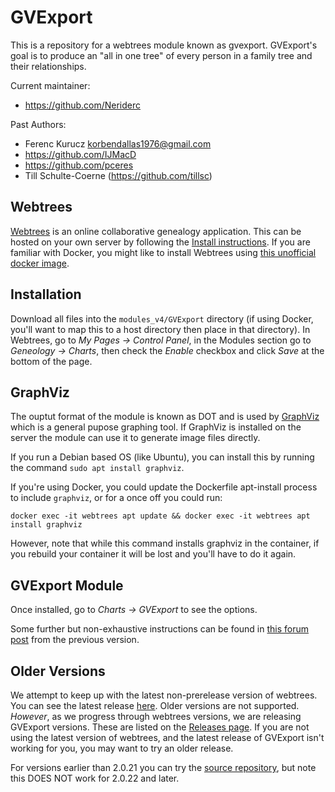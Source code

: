 GVExport
========

This is a repository for a webtrees module known as gvexport. GVExport's goal is to produce an "all in one tree" of every person in a family tree and their relationships.

Current maintainer:
 - https://github.com/Neriderc

Past Authors:

 - Ferenc Kurucz <korbendallas1976@gmail.com>
 - https://github.com/IJMacD
 - https://github.com/pceres
 - Till Schulte-Coerne (https://github.com/tillsc)



Webtrees
--------

[Webtrees](https://webtrees.net/) is an online collaborative genealogy application. This can be hosted on your own server by following the [Install instructions](https://webtrees.net/install/). If you are familiar with Docker, you might like to install Webtrees using [this unofficial docker image](https://hub.docker.com/r/nathanvaughn/webtrees).

Installation
------------

Download all files into the `modules_v4/GVExport` directory (if using Docker, you'll want to map this to a host directory then place in that directory).
In Webtrees, go to *My Pages -> Control Panel*, in the Modules section go to *Geneology -> Charts*, then check the *Enable* checkbox and click *Save* at the bottom of the page.

GraphViz
--------

The ouptut format of the module is known as DOT and is used by [GraphViz](http://www.graphviz.org/) which is a general pupose graphing tool. If GraphViz is installed on the server the module can use it to generate image files directly.

If you run a Debian based OS (like Ubuntu), you can install this by running the command `sudo apt install graphviz`.

If you're using Docker, you could update the Dockerfile apt-install process to include `graphviz`, or for a once off you could run:
````
docker exec -it webtrees apt update && docker exec -it webtrees apt install graphviz
````

However, note that while this command installs graphviz in the container, if you rebuild your container it will be lost and you'll have to do it again.

GVExport Module
---------------

Once installed, go to *Charts -> GVExport* to see the options.

Some further but non-exhaustive instructions can be found in [this forum post](https://www.webtrees.net/index.php/en/forum/4-customising/35801-display-complex-all-in-on-tree-with-gvexport?start=0) from the previous version.

Older Versions
-------

We attempt to keep up with the latest non-prerelease version of webtrees. You can see the latest release [here](https://github.com/fisharebest/webtrees/releases). Older versions are not supported. *However*, as we progress through webtrees versions, we are releasing GVExport versions. These are listed on the [Releases page](https://github.com/fisharebest/webtrees/releases). If you are not using the latest version of webtrees, and the latest release of GVExport isn't working for you, you may want to try an older release.

For versions earlier than 2.0.21 you can try the [source repository](https://github.com/tillsc/GVExport), but note this DOES NOT work for 2.0.22 and later.
